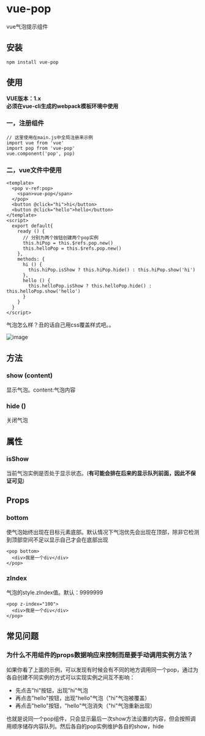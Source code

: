 # vue-pop
vue气泡提示组件

## 安装
```
npm install vue-pop
```
## 使用
**VUE版本：1.x** <br>
**必须在vue-cli生成的webpack模板环境中使用**
### 一，注册组件
```
// 这里使用在main.js中全局注册来示例
import vue from 'vue'
import pop from 'vue-pop'
vue.component('pop', pop)
```
### 二，vue文件中使用
```
<template>
  <pop v-ref:pop>
    <span>vue-pop</span>
  </pop>
  <button @click="hi">hi</button>
  <button @click="hello">hello</button>
</template>
<script>
  export default{
    ready () {
      // 分别为两个按钮创建两个pop实例
      this.hiPop = this.$refs.pop.new()
      this.helloPop = this.$refs.pop.new()
    },
    methods: {
      hi () {
        this.hiPop.isShow ? this.hiPop.hide() : this.hiPop.show('hi')
      },
      hello () {
        this.helloPop.isShow ? this.helloPop.hide() : this.helloPop.show('hello')
      }
    }
  }
</script>
```
气泡怎么样？丑的话自己用css覆盖样式吧。。

![image](https://github.com/aweiu/vue-pop/blob/master/example.png)
## 方法
### show (content)
显示气泡。content:气泡内容

### hide ()
关闭气泡

## 属性
### isShow
当前气泡实例是否处于显示状态。(**有可能会排在后来的显示队列前面，因此不保证可见**)

## Props
### bottom
使气泡始终出现在目标元素底部。默认情况下气泡优先会出现在顶部，除非它检测到顶部空间不足以显示自己才会在底部出现
```
<pop bottom>
  <div>我是一个div</div>
</pop>
```
### zIndex
气泡的style.zIndex值。默认：9999999
```
<pop z-index="100">
  <div>我是一个div</div>
</pop>
```
## 常见问题
### 为什么不用组件的props数据响应来控制而是要手动调用实例方法？
如果你看了上面的示例，可以发现有时候会有不同的地方调用同一个pop，通过为各自创建不同实例的方式可以实现实例之间互不影响：<br>
* 先点击"hi"按钮，出现"hi"气泡
* 再点击"hello"按钮，出现"hello"气泡（"hi"气泡被覆盖）
* 再点击"hello"按钮，"hello"气泡消失（"hi"气泡重新出现）

也就是说同一个pop组件，只会显示最后一次show方法设置的内容，但会按照调用顺序储存内容队列。然后各自的pop实例维护各自的show，hide
